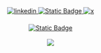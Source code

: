 <div align="center">
<a href="https://www.linkedin.com/in/skhelladi/" target="_blank">
<img src=https://img.shields.io/badge/linkedin-%231E77B5.svg?&style=for-the-badge&logo=linkedin&logoColor=white alt=linkedin style="margin-bottom: 5px;" />
</a>
  <a href="https://www.researchgate.net/profile/Sofiane-Khelladi" target="_blank">
<img alt="Static Badge" src="https://img.shields.io/badge/ResearchGate-green?style=for-the-badge">
</a>
  <a href="https://x.com/s_khelladi" target="_blank">
<img src=https://img.shields.io/badge/twitter-%2300acee.svg?&style=for-the-badge&logo=twitter&logoColor=white alt=x style="margin-bottom: 5px;" />
</a>
</div>  

  
<br/>  



<div align="center">
<a href="mailto:sofiane@khelladi.page" target="_blank">
<img alt="Static Badge" src="https://img.shields.io/badge/Sofiane_KHELLADI-sofiane%40khelladi.page-red?style=flat&label=%F0%9F%93%AB%20Reach%20me%20at%3A&color=red&link=mailto%3Asofiane%40khelladi.page">
</a>    
</div>

<br/>  

<div align="center">
<img src="https://komarev.com/ghpvc/?username=skhelladi&&style=flat-square" align="center" />
</div>
<!--
**skhelladi/skhelladi** is a ✨ _special_ ✨ repository because its `README.md` (this file) appears on your GitHub profile.

Here are some ideas to get you started:

- 🔭 I’m currently working on ...
- 🌱 I’m currently learning ...
- 👯 I’m looking to collaborate on ...
- 🤔 I’m looking for help with ...
- 💬 Ask me about ...
- 📫 How to reach me: ...
- 😄 Pronouns: ...
- ⚡ Fun fact: ...
-->
